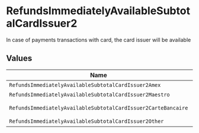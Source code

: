 # RefundsImmediatelyAvailableSubtotalCardIssuer2

In case of payments transactions with card, the card issuer will be available


## Values

| Name                                                          | Value                                                         |
| ------------------------------------------------------------- | ------------------------------------------------------------- |
| `RefundsImmediatelyAvailableSubtotalCardIssuer2Amex`          | amex                                                          |
| `RefundsImmediatelyAvailableSubtotalCardIssuer2Maestro`       | maestro                                                       |
| `RefundsImmediatelyAvailableSubtotalCardIssuer2CarteBancaire` | carte-bancaire                                                |
| `RefundsImmediatelyAvailableSubtotalCardIssuer2Other`         | other                                                         |